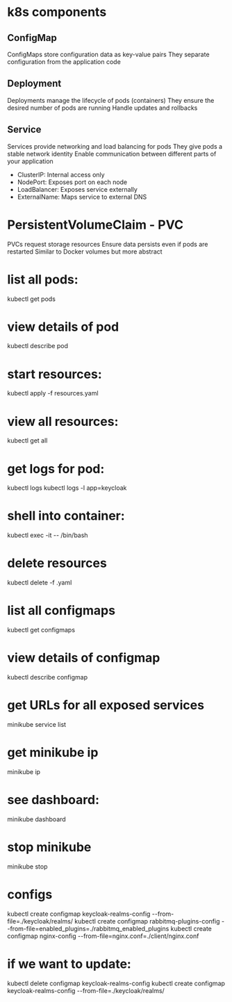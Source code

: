 # k8s components
## ConfigMap
ConfigMaps store configuration data as key-value pairs
They separate configuration from the application code
## Deployment
Deployments manage the lifecycle of pods (containers)
They ensure the desired number of pods are running
Handle updates and rollbacks
## Service
Services provide networking and load balancing for pods
They give pods a stable network identity
Enable communication between different parts of your application
- ClusterIP: Internal access only
- NodePort: Exposes port on each node
- LoadBalancer: Exposes service externally
- ExternalName: Maps service to external DNS
# PersistentVolumeClaim - PVC
PVCs request storage resources
Ensure data persists even if pods are restarted
Similar to Docker volumes but more abstract

# list all pods:
kubectl get pods
# view details of pod
kubectl describe pod <pod-name>
# start resources:
kubectl apply -f resources.yaml
# view all resources:
kubectl get all
# get logs for pod:
kubectl logs <pod-name>
kubectl logs -l app=keycloak
# shell into container:
kubectl exec -it <pod-name> -- /bin/bash
# delete resources
kubectl delete -f <filename>.yaml
# list all configmaps
kubectl get configmaps
# view details of configmap
kubectl describe configmap <configm-name>
# get URLs for all exposed services
minikube service list
# get minikube ip
minikube ip
# see dashboard:
minikube dashboard
# stop minikube
minikube stop


# configs
kubectl create configmap keycloak-realms-config --from-file=./keycloak/realms/
kubectl create configmap rabbitmq-plugins-config --from-file=enabled_plugins=./rabbitmq_enabled_plugins
kubectl create configmap nginx-config --from-file=nginx.conf=./client/nginx.conf
# if we want to update:
kubectl delete configmap keycloak-realms-config
kubectl create configmap keycloak-realms-config --from-file=./keycloak/realms/
